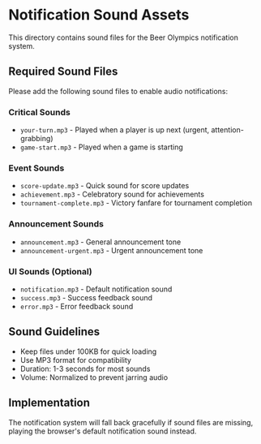# Notification Sound Assets

This directory contains sound files for the Beer Olympics notification system.

## Required Sound Files

Please add the following sound files to enable audio notifications:

### Critical Sounds
- `your-turn.mp3` - Played when a player is up next (urgent, attention-grabbing)
- `game-start.mp3` - Played when a game is starting

### Event Sounds
- `score-update.mp3` - Quick sound for score updates
- `achievement.mp3` - Celebratory sound for achievements
- `tournament-complete.mp3` - Victory fanfare for tournament completion

### Announcement Sounds
- `announcement.mp3` - General announcement tone
- `announcement-urgent.mp3` - Urgent announcement tone

### UI Sounds (Optional)
- `notification.mp3` - Default notification sound
- `success.mp3` - Success feedback sound
- `error.mp3` - Error feedback sound

## Sound Guidelines

- Keep files under 100KB for quick loading
- Use MP3 format for compatibility
- Duration: 1-3 seconds for most sounds
- Volume: Normalized to prevent jarring audio

## Implementation

The notification system will fall back gracefully if sound files are missing, playing the browser's default notification sound instead.